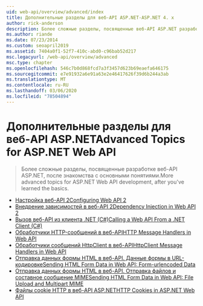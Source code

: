 ```yaml
---
uid: web-api/overview/advanced/index
title: Дополнительные разделы для веб-API ASP.NET-ASP.NET 4. x
author: rick-anderson
description: Более сложные разделы, посвященные веб-API ASP.NET разработке в ASP.NET 4. x, после знакомства с основами.
ms.author: riande
ms.date: 07/23/2014
ms.custom: seoapril2019
ms.assetid: 7404a0f1-52f7-410c-abd0-c96bab52d217
msc.legacyurl: /web-api/overview/advanced
msc.type: chapter
ms.openlocfilehash: 546c7b0d868fcd7a3f3457d623b69eaefa646175
ms.sourcegitcommit: e7e91932a6e91a63e2e46417626f39d6b244a3ab
ms.translationtype: MT
ms.contentlocale: ru-RU
ms.lasthandoff: 03/06/2020
ms.locfileid: "78504894"
---
```

# <a name="advanced-topics-for-aspnet-web-api"></a><span data-ttu-id="b9c61-103">Дополнительные разделы для веб-API ASP.NET</span><span class="sxs-lookup"><span data-stu-id="b9c61-103">Advanced Topics for ASP.NET Web API</span></span>

> <span data-ttu-id="b9c61-104">Более сложные разделы, посвященные разработке веб-API ASP.NET, после знакомства с основными понятиями.</span><span class="sxs-lookup"><span data-stu-id="b9c61-104">More advanced topics for ASP.NET Web API development, after you've learned the basics.</span></span>

- [<span data-ttu-id="b9c61-105">Настройка веб-API 2</span><span class="sxs-lookup"><span data-stu-id="b9c61-105">Configuring Web API 2</span></span>](configuring-aspnet-web-api.md)
- [<span data-ttu-id="b9c61-106">Внедрение зависимостей в веб-API 2</span><span class="sxs-lookup"><span data-stu-id="b9c61-106">Dependency Injection in Web API 2</span></span>](dependency-injection.md)
- [<span data-ttu-id="b9c61-107">Вызов веб-API из клиента .NET (C#)</span><span class="sxs-lookup"><span data-stu-id="b9c61-107">Calling a Web API From a .NET Client (C#)</span></span>](calling-a-web-api-from-a-net-client.md)
- [<span data-ttu-id="b9c61-108">Обработчики HTTP-сообщений в веб-API</span><span class="sxs-lookup"><span data-stu-id="b9c61-108">HTTP Message Handlers in Web API</span></span>](http-message-handlers.md)
- [<span data-ttu-id="b9c61-109">Обработчики сообщений HttpClient в веб-API</span><span class="sxs-lookup"><span data-stu-id="b9c61-109">HttpClient Message Handlers in Web API</span></span>](httpclient-message-handlers.md)
- [<span data-ttu-id="b9c61-110">Отправка данных формы HTML в веб-API. Данные формы в URL-кодировке</span><span class="sxs-lookup"><span data-stu-id="b9c61-110">Sending HTML Form Data in Web API: Form-urlencoded Data</span></span>](sending-html-form-data-part-1.md)
- [<span data-ttu-id="b9c61-111">Отправка данных формы HTML в веб-API. Отправка файлов и составное сообщение MIME</span><span class="sxs-lookup"><span data-stu-id="b9c61-111">Sending HTML Form Data in Web API: File Upload and Multipart MIME</span></span>](sending-html-form-data-part-2.md)
- [<span data-ttu-id="b9c61-112">Файлы cookie HTTP в веб-API ASP.NET</span><span class="sxs-lookup"><span data-stu-id="b9c61-112">HTTP Cookies in ASP.NET Web API</span></span>](http-cookies.md)
